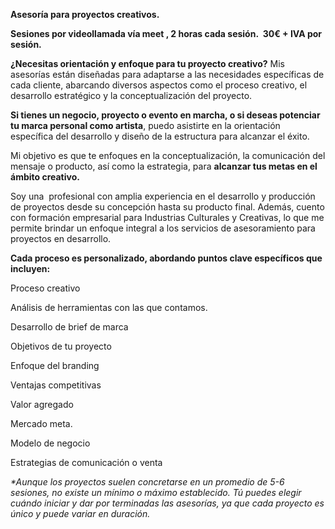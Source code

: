 **Asesoría para proyectos creativos.** 


**Sesiones por videollamada vía meet , 2 horas cada sesión.  30€ + IVA por sesión.**


**¿Necesitas orientación y enfoque para tu proyecto creativo?** Mis asesorías están diseñadas para adaptarse a las necesidades específicas de cada cliente, abarcando diversos aspectos como el proceso creativo, el desarrollo estratégico y la conceptualización del proyecto. 


**Si tienes un negocio, proyecto o evento en marcha, o si deseas potenciar tu marca personal como artista**, puedo asistirte en la orientación específica del desarrollo y diseño de la estructura para alcanzar el éxito.


Mi objetivo es que te enfoques en la conceptualización, la comunicación del mensaje o producto, así como la estrategia, para **alcanzar tus metas en el ámbito creativo.**


Soy una  profesional con amplia experiencia en el desarrollo y producción de proyectos desde su concepción hasta su producto final. Además, cuento con formación empresarial para Industrias Culturales y Creativas, lo que me permite brindar un enfoque integral a los servicios de asesoramiento para proyectos en desarrollo.


**Cada proceso es personalizado, abordando puntos clave específicos que incluyen:**


Proceso creativo

Análisis de herramientas con las que contamos.

Desarrollo de brief de marca

Objetivos de tu proyecto

Enfoque del branding

Ventajas competitivas

Valor agregado

Mercado meta.

Modelo de negocio

Estrategias de comunicación o venta

_\*Aunque los proyectos suelen concretarse en un promedio de 5-6 sesiones, no existe un mínimo o máximo establecido. Tú puedes elegir cuándo iniciar y dar por terminadas las asesorías, ya que cada proyecto es único y puede variar en duración._
